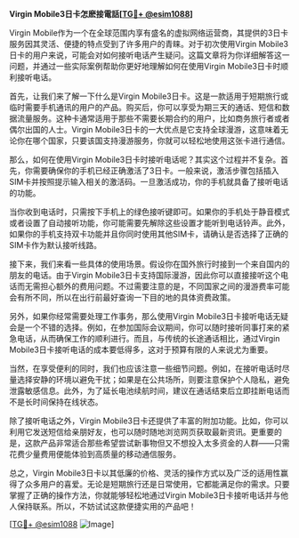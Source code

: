 **Virgin Mobile3日卡怎麽接電話[[TG💪+ @esim1088](https://t.me/s/esim1088)]**

Virgin Mobile作为一个在全球范围内享有盛名的虚拟网络运营商，其提供的3日卡服务因其灵活、便捷的特点受到了许多用户的青睐。对于初次使用Virgin Mobile3日卡的用户来说，可能会对如何接听电话产生疑问。这篇文章将为你详细解答这一问题，并通过一些实际案例帮助你更好地理解如何在使用Virgin Mobile3日卡时顺利接听电话。

首先，让我们来了解一下什么是Virgin Mobile3日卡。这是一款适用于短期旅行或临时需要手机通讯的用户的产品。购买后，你可以享受为期三天的通话、短信和数据流量服务。这种卡通常适用于那些不需要长期合约的用户，比如商务旅行者或者偶尔出国的人士。Virgin Mobile3日卡的一大优点是它支持全球漫游，这意味着无论你在哪个国家，只要该国支持漫游服务，你就可以轻松地使用这张卡进行通信。

那么，如何在使用Virgin Mobile3日卡时接听电话呢？其实这个过程并不复杂。首先，你需要确保你的手机已经正确激活了3日卡。一般来说，激活步骤包括插入SIM卡并按照提示输入相关的激活码。一旦激活成功，你的手机就具备了接听电话的功能。

当你收到电话时，只需按下手机上的绿色接听键即可。如果你的手机处于静音模式或者设置了自动接听功能，你可能需要先解除这些设置才能听到电话铃声。此外，如果你的手机支持双卡功能并且你同时使用其他SIM卡，请确认是否选择了正确的SIM卡作为默认接听线路。

接下来，我们来看一些具体的使用场景。假设你在国外旅行时接到一个来自国内的朋友的电话。由于Virgin Mobile3日卡支持国际漫游，因此你可以直接接听这个电话而无需担心额外的费用问题。不过需要注意的是，不同国家之间的漫游费率可能会有所不同，所以在出行前最好查询一下目的地的具体资费政策。

另外，如果你经常需要处理工作事务，那么使用Virgin Mobile3日卡接听电话无疑会是一个不错的选择。例如，在参加国际会议期间，你可以随时接听同事打来的紧急电话，从而确保工作的顺利进行。而且，与传统的长途通话相比，通过Virgin Mobile3日卡接听电话的成本要低得多，这对于预算有限的人来说尤为重要。

当然，在享受便利的同时，我们也应该注意一些细节问题。例如，在接听电话时尽量选择安静的环境以避免干扰；如果是在公共场所，则要注意保护个人隐私，避免泄露敏感信息。此外，为了延长电池续航时间，建议在通话结束后立即挂断电话而不是长时间保持在线状态。

除了接听电话之外，Virgin Mobile3日卡还提供了丰富的附加功能。比如，你可以利用它发送短信给亲朋好友，也可以随时随地浏览网页获取最新资讯。更重要的是，这款产品非常适合那些希望尝试新事物但又不想投入太多资金的人群——只需花费少量费用便能体验到高质量的移动通信服务。

总之，Virgin Mobile3日卡以其低廉的价格、灵活的操作方式以及广泛的适用性赢得了众多用户的喜爱。无论是短期旅行还是日常使用，它都能满足你的需求。只要掌握了正确的操作方法，你就能够轻松地通过Virgin Mobile3日卡接听电话并与他人保持联系。所以，不妨试试这款便捷实用的产品吧！

[[TG💪+ @esim1088](https://t.me/s/esim1088) ![Image](https://i.postimg.cc/4NQfJmqS/Snipaste-2025-05-13-00-14-12.png)]